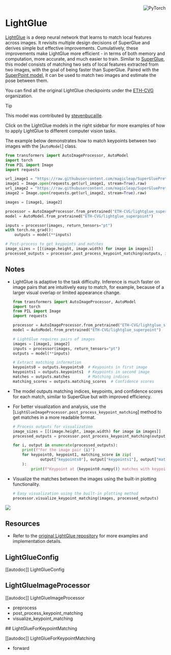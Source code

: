 <!--Copyright 2025 The HuggingFace Team. All rights reserved.

Licensed under the MIT License; you may not use this file except in compliance with
the License.

Unless required by applicable law or agreed to in writing, software distributed under the License is distributed on
an "AS IS" BASIS, WITHOUT WARRANTIES OR CONDITIONS OF ANY KIND, either express or implied. See the License for the
specific language governing permissions and limitations under the License.

⚠️ Note that this file is in Markdown but contain specific syntax for our doc-builder (similar to MDX) that may not be
rendered properly in your Markdown viewer.

-->

<div style="float: right;">
    <div class="flex flex-wrap space-x-1">
        <img alt="PyTorch" src="https://img.shields.io/badge/PyTorch-DE3412?style=flat&logo=pytorch&logoColor=white" >
    </div>
</div>

# LightGlue

[LightGlue](https://arxiv.org/abs/2306.13643) is a deep neural network that learns to match local features across images. It revisits multiple design decisions of SuperGlue and derives simple but effective improvements. Cumulatively, these improvements make LightGlue more efficient - in terms of both memory and computation, more accurate, and much easier to train. Similar to [SuperGlue](https://huggingface.co/magic-leap-community/superglue_outdoor), this model consists of matching two sets of local features extracted from two images, with the goal of being faster than SuperGlue. Paired with the [SuperPoint model](https://huggingface.co/magic-leap-community/superpoint), it can be used to match two images and estimate the pose between them.

You can find all the original LightGlue checkpoints under the [ETH-CVG](https://huggingface.co/ETH-CVG) organization.

> [!TIP]
> This model was contributed by [stevenbucaille](https://huggingface.co/stevenbucaille).
>
> Click on the LightGlue models in the right sidebar for more examples of how to apply LightGlue to different computer vision tasks.

The example below demonstrates how to match keypoints between two images with the [`AutoModel`] class.

<hfoptions id="usage">
<hfoption id="AutoModel">

```py
from transformers import AutoImageProcessor, AutoModel
import torch
from PIL import Image
import requests

url_image1 = "https://raw.githubusercontent.com/magicleap/SuperGluePretrainedNetwork/refs/heads/master/assets/phototourism_sample_images/united_states_capitol_98169888_3347710852.jpg"
image1 = Image.open(requests.get(url_image1, stream=True).raw)
url_image2 = "https://raw.githubusercontent.com/magicleap/SuperGluePretrainedNetwork/refs/heads/master/assets/phototourism_sample_images/united_states_capitol_26757027_6717084061.jpg"
image2 = Image.open(requests.get(url_image2, stream=True).raw)

images = [image1, image2]

processor = AutoImageProcessor.from_pretrained("ETH-CVG/lightglue_superpoint")
model = AutoModel.from_pretrained("ETH-CVG/lightglue_superpoint")

inputs = processor(images, return_tensors="pt")
with torch.no_grad():
    outputs = model(**inputs)

# Post-process to get keypoints and matches
image_sizes = [[(image.height, image.width) for image in images]]
processed_outputs = processor.post_process_keypoint_matching(outputs, image_sizes, threshold=0.2)
```

</hfoption>
</hfoptions>

## Notes

- LightGlue is adaptive to the task difficulty. Inference is much faster on image pairs that are intuitively easy to match, for example, because of a larger visual overlap or limited appearance change.

    ```py
    from transformers import AutoImageProcessor, AutoModel
    import torch
    from PIL import Image
    import requests
    
    processor = AutoImageProcessor.from_pretrained("ETH-CVG/lightglue_superpoint")
    model = AutoModel.from_pretrained("ETH-CVG/lightglue_superpoint")
    
    # LightGlue requires pairs of images
    images = [image1, image2]
    inputs = processor(images, return_tensors="pt")
    outputs = model(**inputs)
    
    # Extract matching information
    keypoints0 = outputs.keypoints0  # Keypoints in first image
    keypoints1 = outputs.keypoints1  # Keypoints in second image
    matches = outputs.matches        # Matching indices
    matching_scores = outputs.matching_scores  # Confidence scores
    ```

- The model outputs matching indices, keypoints, and confidence scores for each match, similar to SuperGlue but with improved efficiency.
- For better visualization and analysis, use the [`LightGlueImageProcessor.post_process_keypoint_matching`] method to get matches in a more readable format.

    ```py
    # Process outputs for visualization
    image_sizes = [[(image.height, image.width) for image in images]]
    processed_outputs = processor.post_process_keypoint_matching(outputs, image_sizes, threshold=0.2)
    
    for i, output in enumerate(processed_outputs):
        print(f"For the image pair {i}")
        for keypoint0, keypoint1, matching_score in zip(
                output["keypoints0"], output["keypoints1"], output["matching_scores"]
        ):
            print(f"Keypoint at {keypoint0.numpy()} matches with keypoint at {keypoint1.numpy()} with score {matching_score}")
    ```

- Visualize the matches between the images using the built-in plotting functionality.

    ```py
    # Easy visualization using the built-in plotting method
    processor.visualize_keypoint_matching(images, processed_outputs)
    ```

<div class="flex justify-center">
    <img src="https://cdn-uploads.huggingface.co/production/uploads/632885ba1558dac67c440aa8/duPp09ty8NRZlMZS18ccP.png">
</div>

## Resources

- Refer to the [original LightGlue repository](https://github.com/cvg/LightGlue) for more examples and implementation details.

## LightGlueConfig

[[autodoc]] LightGlueConfig

## LightGlueImageProcessor

[[autodoc]] LightGlueImageProcessor

- preprocess
- post_process_keypoint_matching
- visualize_keypoint_matching

<frameworkcontent>
<pt>
## LightGlueForKeypointMatching

[[autodoc]] LightGlueForKeypointMatching

- forward

</pt>
</frameworkcontent>
